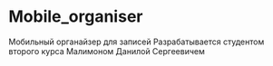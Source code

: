 # Mobile_organiser
Мобильный органайзер для записей
Разрабатывается студентом второго курса Малимоном Данилой Сергеевичем
